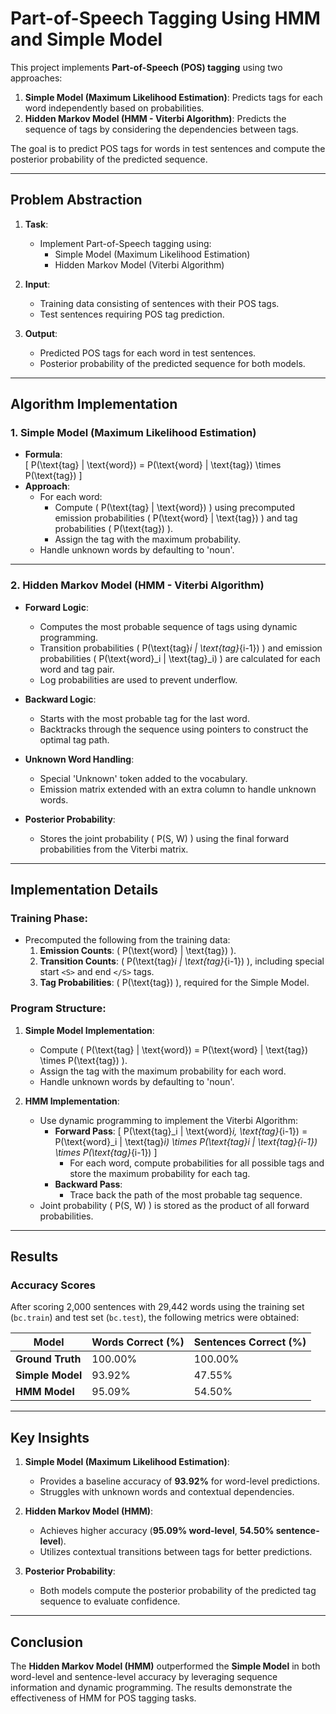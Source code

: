 # Part-of-Speech Tagging Using HMM and Simple Model

This project implements **Part-of-Speech (POS) tagging** using two approaches:
1. **Simple Model (Maximum Likelihood Estimation)**: Predicts tags for each word independently based on probabilities.  
2. **Hidden Markov Model (HMM - Viterbi Algorithm)**: Predicts the sequence of tags by considering the dependencies between tags.  

The goal is to predict POS tags for words in test sentences and compute the posterior probability of the predicted sequence.

---

## Problem Abstraction  

1. **Task**:
   - Implement Part-of-Speech tagging using:
     - Simple Model (Maximum Likelihood Estimation)
     - Hidden Markov Model (Viterbi Algorithm)

2. **Input**:
   - Training data consisting of sentences with their POS tags.
   - Test sentences requiring POS tag prediction.

3. **Output**:
   - Predicted POS tags for each word in test sentences.
   - Posterior probability of the predicted sequence for both models.

---

## Algorithm Implementation  

### 1. **Simple Model (Maximum Likelihood Estimation)**  
- **Formula**:  
  \[
  P(\text{tag} | \text{word}) = P(\text{word} | \text{tag}) \times P(\text{tag})
  \]
- **Approach**:  
  - For each word:
    - Compute \( P(\text{tag} | \text{word}) \) using precomputed emission probabilities \( P(\text{word} | \text{tag}) \) and tag probabilities \( P(\text{tag}) \).
    - Assign the tag with the maximum probability.
  - Handle unknown words by defaulting to 'noun'.  

---

### 2. **Hidden Markov Model (HMM - Viterbi Algorithm)**  
- **Forward Logic**:
  - Computes the most probable sequence of tags using dynamic programming.
  - Transition probabilities \( P(\text{tag}_i | \text{tag}_{i-1}) \) and emission probabilities \( P(\text{word}_i | \text{tag}_i) \) are calculated for each word and tag pair.
  - Log probabilities are used to prevent underflow.  

- **Backward Logic**:
  - Starts with the most probable tag for the last word.
  - Backtracks through the sequence using pointers to construct the optimal tag path.

- **Unknown Word Handling**:
  - Special 'Unknown' token added to the vocabulary.
  - Emission matrix extended with an extra column to handle unknown words.

- **Posterior Probability**:
  - Stores the joint probability \( P(S, W) \) using the final forward probabilities from the Viterbi matrix.

---

## Implementation Details  

### Training Phase:
- Precomputed the following from the training data:
  1. **Emission Counts**: \( P(\text{word} | \text{tag}) \).  
  2. **Transition Counts**: \( P(\text{tag}_i | \text{tag}_{i-1}) \), including special start `<S>` and end `</S>` tags.  
  3. **Tag Probabilities**: \( P(\text{tag}) \), required for the Simple Model.  

### Program Structure:
1. **Simple Model Implementation**:
   - Compute \( P(\text{tag} | \text{word}) = P(\text{word} | \text{tag}) \times P(\text{tag}) \).
   - Assign the tag with the maximum probability for each word.
   - Handle unknown words by defaulting to 'noun'.

2. **HMM Implementation**:
   - Use dynamic programming to implement the Viterbi Algorithm:
     - **Forward Pass**:
       \[
       P(\text{tag}_i | \text{word}_i, \text{tag}_{i-1}) = P(\text{word}_i | \text{tag}_i) \times P(\text{tag}_i | \text{tag}_{i-1}) \times P(\text{tag}_{i-1})
       \]
       - For each word, compute probabilities for all possible tags and store the maximum probability for each tag.
     - **Backward Pass**:
       - Trace back the path of the most probable tag sequence.
   - Joint probability \( P(S, W) \) is stored as the product of all forward probabilities.

---

## Results  

### Accuracy Scores  
After scoring 2,000 sentences with 29,442 words using the training set (`bc.train`) and test set (`bc.test`), the following metrics were obtained:

| Model            | Words Correct (%) | Sentences Correct (%) |
|-------------------|-------------------|-----------------------|
| **Ground Truth**  | 100.00%            | 100.00%                |
| **Simple Model**  | 93.92%             | 47.55%                 |
| **HMM Model**     | 95.09%             | 54.50%                 |

---

## Key Insights  

1. **Simple Model (Maximum Likelihood Estimation)**:
   - Provides a baseline accuracy of **93.92%** for word-level predictions.
   - Struggles with unknown words and contextual dependencies.

2. **Hidden Markov Model (HMM)**:
   - Achieves higher accuracy (**95.09% word-level**, **54.50% sentence-level**).
   - Utilizes contextual transitions between tags for better predictions.

3. **Posterior Probability**:
   - Both models compute the posterior probability of the predicted tag sequence to evaluate confidence.

---

## Conclusion  

The **Hidden Markov Model (HMM)** outperformed the **Simple Model** in both word-level and sentence-level accuracy by leveraging sequence information and dynamic programming. The results demonstrate the effectiveness of HMM for POS tagging tasks.
